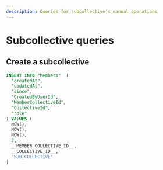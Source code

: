 ```yaml
---
description: Queries for subcollective's manual operations
---
```


# Subcollective queries

## Create a subcollective

```sql
INSERT INTO "Members"  (
  "createdAt",
  "updatedAt",
  "since",
  "CreatedByUserId",
  "MemberCollectiveId",
  "CollectiveId",
  "role"
) VALUES (
  NOW(),
  NOW(),
  NOW(),
  2,
  __MEMBER_COLLECTIVE_ID__,
  __COLLECTIVE_ID__,
  'SUB_COLLECTIVE'
)
```

